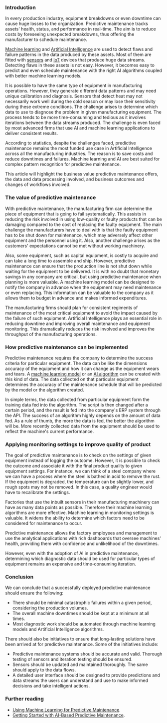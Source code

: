 ﻿### Introduction
In every production industry, equipment breakdowns or even downtime can cause huge losses to the organization. Predictive maintenance tracks assets' health, status, and performance in real-time. The aim is to reduce costs by foreseeing unexpected breakdowns, thus offering the manufacturer to schedule maintenance.

[Machine learning](https://www.ibm.com/cloud/learn/machine-learning) and [Artificial Intelligence](https://www.ibm.com/cloud/learn/what-is-artificial-intelligence) are used to detect flaws and failure patterns in the data produced by these assets. Most of them are fitted with [sensors](https://www.electronicshub.org/different-types-sensors/) and [IoT](https://internetofthingsagenda.techtarget.com/definition/IoT-device) devices that produce huge data streams. Detecting flaws in these assets is not easy. However, it becomes easy to predict and even schedule maintenance with the right AI algorithms coupled with better machine learning models.

It is possible to have the same type of equipment in manufacturing operations. However, they generate different data patterns and may need unique calibration and diagnosis. Sensors that detect heat may not necessarily work well during the cold season or may lose their sensitivity during these extreme conditions. The challenge arises to determine which data to use to diagnose the problem in given manufacturing equipment. The process tends to be more time-consuming and tedious as it involves iterations between the data streams produced. The challenge is even faced by most advanced firms that use AI and machine learning applications to deliver consistent results.

According to statistics, despite the challenges faced, predictive maintenance remains the most funded use case in Artificial Intelligence across all the manufacturing industries. The reason is to save costs and reduce downtimes and failures. Machine learning and AI are best suited for complex pattern recognition for predictive maintenance.

This article will highlight the business value predictive maintenance offers, the data and data processing involved, and business outcomes and changes of workflows involved.

### The value of predictive maintenance
With predictive maintenance, the manufacturing firm can determine the piece of equipment that is going to fail systematically. This assists in reducing the risk involved in using low-quality or faulty products that can be damaging compared to the cost of replacing the faulty equipment. The main challenge the manufacturers have to deal with is that the faulty equipment has to be shut down for maintenance, which may adversely affect other equipment and the personnel using it. Also, another challenge arises as the customers' expectations cannot be met without working machinery.

Also, some equipment, such as capital equipment, is costly to acquire and can take a long time to assemble and ship. However, predictive maintenance can ensure that the production line is not shut down while waiting for the equipment to be delivered. It is with no doubt that monetary savings in any company are critical, but using predictive maintenance when planning is more valuable. A machine learning model can be designed to notify the company in advance when the equipment may need maintenance or even replacing. This information can be valuable to the company as it allows them to budget in advance and makes informed expenditures.

The manufacturing firms should plan for consistent regiments of maintenance of the most critical equipment to avoid the impact caused by the failure of such equipment. Artificial Intelligence plays an essential role in reducing downtime and improving overall maintenance and equipment monitoring. This dramatically reduces the risk involved and improves the throughput of the manufacturing operations.

### How predictive maintenance can be implemented
Predictive maintenance requires the company to determine the success criteria for particular equipment. The data can be like the dimensions accuracy of the equipment and how it can change as the equipment wears and tears. A [machine learning model](https://www.sas.com/en_gb/insights/articles/analytics/a-guide-to-predictive-analytics-and-machine-learning.html) or an [AI algorithm](https://towardsdatascience.com/how-to-implement-machine-learning-for-predictive-maintenance-4633cdbe4860) can be created with this kind of data. The data collected on that particular equipment determines the accuracy of the maintenance schedule that will be predicted by the model or the algorithm created.

In simple terms, the data collected from particular equipment form the training data fed into the algorithm. The script is then changed after a certain period, and the result is fed into the company's ERP system through the API. The success of an algorithm highly depends on the amount of data fed. As a rule of thumb, the more the data is fed, the better the algorithm will be. More recently collected data from the equipment should be used to reflect the machine's current performance.

### Applying monitoring settings to improve quality of product
The goal of predictive maintenance is to check on the settings of given equipment instead of logging the outcome. However, it is possible to check the outcome and associate it with the final product quality to given equipment settings. For instance, we can think of a steel company where we can have a process where the steel is bathed in acid to remove the rust. If the equipment is degraded, the temperature can be slightly lower, and rough spots may not be removed. In this case, a quality engineer would have to recalibrate the settings.

Factories that use the inbuilt sensors in their manufacturing machinery can have as many data points as possible. Therefore their machine learning algorithms are more effective. Machine learning in monitoring settings is valuable. It widens the ability to determine which factors need to be considered for maintenance to occur.

Predictive maintenance allows the factory employees and management to use the analytical applications with rich dashboards that oversee machines' health, providing them with confidence and unlikelihood of the downtimes.

However, even with the adoption of AI in predictive maintenance, determining which diagnostic data should be used for particular types of equipment remains an expensive and time-consuming iteration.

### Conclusion
We can conclude that a successfully deployed predictive maintenance should ensure the following:
- There should be minimal catastrophic failures within a given period, considering the production volumes.
- The overall machine downtimes should be kept at a minimum at all times.
- Most diagnostic work should be automated through machine learning models and Artificial Intelligence algorithms.

There should also be initiatives to ensure that long-lasting solutions have been arrived at for predictive maintenance. Some of the initiatives include:
- Predictive maintenance systems should be accurate and valid. Thorough testing of sensors and iteration testing should be ensured.
- Sensors should be updated and maintained thoroughly. The same should apply to the data flows.
- A detailed user interface should be designed to provide predictions and data streams the users can understand and use to make informed decisions and take intelligent actions.

### Further reading
- [Using Machine Learning for Predictive Maintenance](https://rapidminer.com/blog/machine-learning-predictive-maintenance/).
- [Getting Started with AI-Based Predictive Maintenance](https://www.automate.org/industry-insights/getting-started-with-ai-based-predictive-maintenance).